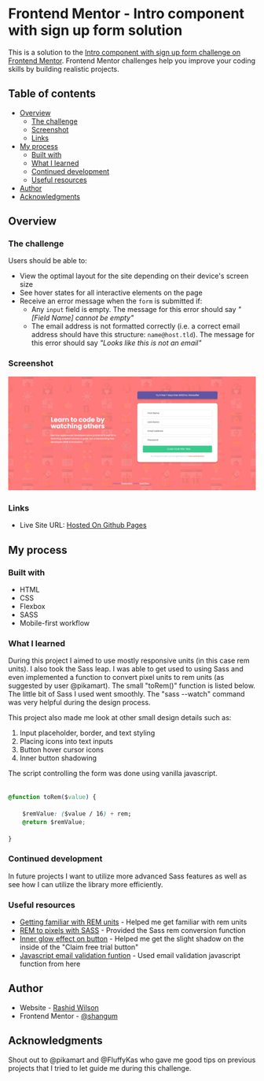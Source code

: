# Frontend Mentor - Intro component with sign up form solution

This is a solution to the [Intro component with sign up form challenge on Frontend Mentor](https://www.frontendmentor.io/challenges/intro-component-with-signup-form-5cf91bd49edda32581d28fd1). Frontend Mentor challenges help you improve your coding skills by building realistic projects. 

## Table of contents

- [Overview](#overview)
  - [The challenge](#the-challenge)
  - [Screenshot](#screenshot)
  - [Links](#links)
- [My process](#my-process)
  - [Built with](#built-with)
  - [What I learned](#what-i-learned)
  - [Continued development](#continued-development)
  - [Useful resources](#useful-resources)
- [Author](#author)
- [Acknowledgments](#acknowledgments)

## Overview

### The challenge

Users should be able to:

- View the optimal layout for the site depending on their device's screen size
- See hover states for all interactive elements on the page
- Receive an error message when the `form` is submitted if:
  - Any `input` field is empty. The message for this error should say *"[Field Name] cannot be empty"*
  - The email address is not formatted correctly (i.e. a correct email address should have this structure: `name@host.tld`). The message for this error should say *"Looks like this is not an email"*

### Screenshot

![Desktop Screenshot](./screenshot.jpg)

### Links

- Live Site URL: [Hosted On Github Pages](https://shangum.github.io/Intro-component-with-sign-up-form-challenge-hub-Frontend-Mentor/)

## My process

### Built with

- HTML
- CSS
- Flexbox
- SASS
- Mobile-first workflow


### What I learned

During this project I aimed to use mostly responsive units (in this case rem units). I also took the Sass leap. I was able to get used to using Sass and even implemented a function to convert pixel units to rem units (as suggested by user @pikamart). The small "toRem()" function is listed below. The little bit of Sass I used went smoothly. The "sass --watch" command was very helpful during the design process.

This project also made me look at other small design details such as:
  1) Input placeholder, border, and text styling
  2) Placing icons into text inputs
  3) Button hover cursor icons
  4) Inner button shadowing

The script controlling the form was done using vanilla javascript.


```css

@function toRem($value) {

    $remValue: ($value / 16) + rem;
    @return $remValue;

}

```

### Continued development

In future projects I want to utilize more advanced Sass features as well as see how I can utilize the library more efficiently.

### Useful resources

- [Getting familiar with REM units](https://www.sitepoint.com/understanding-and-using-rem-units-in-css/) - Helped me get familiar with rem units
- [REM to pixels with SASS](https://dev.to/nikolab/convert-px-to-rem-using-sass-3-methods-4ep2) - Provided the Sass rem conversion function
- [Inner glow effect on button](https://stackoverflow.com/questions/4625058/inner-glow-effect-of-button) - Helped me get the slight shadow on the inside of the "Claim free trial button"
- [Javascript email validation funtion](https://stackoverflow.com/questions/46155/how-to-validate-an-email-address-in-javascript) - Used email validation javascript function from here


## Author

- Website - [Rashid Wilson](#)
- Frontend Mentor - [@shangum](https://www.frontendmentor.io/profile/shangum)

## Acknowledgments

Shout out to @pikamart and @FluffyKas who gave me good tips on previous projects that I tried to let guide me during this challenge.

